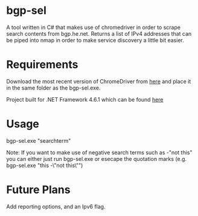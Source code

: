# bgp-sel
A tool written in C# that makes use of chromedriver in order to scrape search contents from bgp.he.net. Returns a list of IPv4 addresses that can be piped into nmap in order to make service discovery a little bit easier.

# Requirements
Download the most recent version of ChromeDriver from <a href="http://chromedriver.chromium.org/downloads">here</a> and place it in the same folder as the bgp-sel.exe.

Project built for .NET Framework 4.6.1 which can be found <a href="https://www.microsoft.com/en-us/download/details.aspx?id=49981">here</a>

# Usage
bgp-sel.exe "searchterm"

Note: If you want to make use of negative search terms such as -"not this" you can either just run bgp-sel.exe or esecape the quotation marks (e.g. bgp-sel.exe "this -\\"not this\\"")

# Future Plans
Add reporting options, and an Ipv6 flag.
